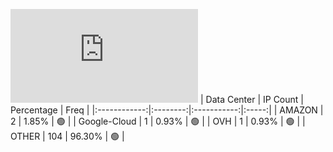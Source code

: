 ![Diagramm](https://github.com/obajay/StateSync-snapshots/blob/main/Projects/Ojo/1/README.md)
| Data Center | IP Count | Percentage | Freq |
|:------------:|:--------:|:-----------:|:-----:|
| AMAZON | 2 | 1.85% | 🟢 |
| Google-Cloud | 1 | 0.93% | 🟢 |
| OVH | 1 | 0.93% | 🟢 |
| OTHER | 104 | 96.30% | 🟢 |